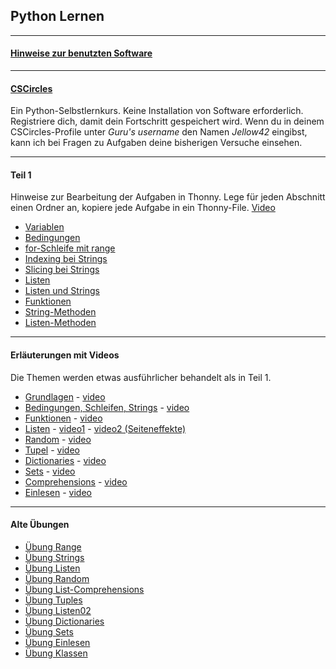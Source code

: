 
## Python Lernen

---

#### [Hinweise zur benutzten Software](./installation/installation.md)

---
#### [CSCircles](https://cscircles.cemc.uwaterloo.ca/2-de/) 

Ein Python-Selbstlernkurs. Keine Installation von Software erforderlich. 
Registriere dich, damit dein Fortschritt gespeichert wird. 
Wenn du in deinem CSCircles-Profile unter *Guru's username* den Namen *Jellow42* eingibst,
kann ich bei Fragen zu Aufgaben deine bisherigen Versuche einsehen.

----

#### Teil 1

Hinweise zur Bearbeitung der Aufgaben in Thonny. Lege für jeden Abschnitt einen
Ordner an, kopiere jede Aufgabe in ein Thonny-File. [Video](https://youtu.be/UdJE8FjTv8U)


- [Variablen](./teil1/variablen.ipynb)
- [Bedingungen](./teil1/bedingungen.ipynb)
- [for-Schleife mit range](./teil1/range.ipynb)
- [Indexing bei Strings](./teil1/strings.ipynb)
- [Slicing bei Strings](./teil1/strings_slicing.ipynb)
- [Listen](./teil1/listen.ipynb)
- [Listen und Strings](./teil1/listen_und_strings.ipynb)
- [Funktionen](./teil1/funktionen.ipynb)
- [String-Methoden](./teil1/string_methoden.ipynb)
- [Listen-Methoden](./teil1/listen_methoden.ipynb)
----

#### Erläuterungen mit Videos

Die Themen werden etwas ausführlicher behandelt als in Teil 1. 

- [Grundlagen](./durchgang2/grundlagen.ipynb) -  [video](https://youtu.be/bDHNZggFtZk)
- [Bedingungen, Schleifen, Strings](./durchgang2/bedingungen.ipynb) - [video](https://youtu.be/NEQJCSbloOw)
- [Funktionen](./durchgang2/funktionen.ipynb) - [video](https://youtu.be/5qvqujyl90Q)
- [Listen](./durchgang2/listen.ipynb) - [video1](https://youtu.be/-NiqSTj2H3M) - [video2 (Seiteneffekte)](https://youtu.be/RzIazgpfY0M?si=9odVbOLvqjfjduQH)
- [Random](./durchgang2/random.ipynb) - [video](https://youtu.be/PijFHn7P0L8) 
- [Tupel](./durchgang2/tupel.ipynb) - [video](https://youtu.be/OWc7f_khlFo) 
- [Dictionaries](./durchgang2/dicts.ipynb) - [video](https://youtu.be/PG8x9i64g8U)     
- [Sets](./durchgang2/sets.ipynb) - [video](https://youtu.be/tm5EdppTffQ)   
- [Comprehensions](./durchgang2/comprehensions.ipynb) - [video](https://youtu.be/QTRYguhzUzA)  
- [Einlesen](./durchgang2/einlesen.ipynb) - [video](https://youtu.be/cBcHc85b4X0)   

---

#### Alte Übungen

- [Übung Range](./uebungen/range.ipynb)  
- [Übung Strings](./uebungen/strings01.ipynb)  
- [Übung Listen](./uebungen/listen01.ipynb)  
- [Übung Random](./uebungen/random.ipynb)
- [Übung List-Comprehensions](./uebungen/listcomprehensions.ipynb) 
- [Übung Tuples](./uebungen/tuples.ipynb)  
- [Übung Listen02](./uebungen/listen02.ipynb)  
- [Übung Dictionaries](./uebungen/dicts.ipynb)  
- [Übung Sets](./uebungen/sets.ipynb)  
- [Übung Einlesen](./uebungen/einlesen.ipynb)  
- [Übung Klassen](./uebungen/klassen.ipynb)  


 





  
